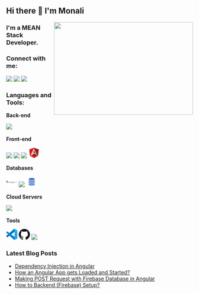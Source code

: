 ## Hi there 👋 I'm Monali

<img align="right" height="250" width="375" alt="" src="https://raw.githubusercontent.com/iampavangandhi/iampavangandhi/master/gifs/coder.gif" />

### I'm a MEAN Stack Developer.

### Connect with me: 

<p align="left">
<a target="_blank" href="https://www.linkedin.com/in/monali-sorathiya-24771712a"><img src="https://img.shields.io/badge/-LinkedIn-0077B5?style=for-the-badge&logo=Linkedin&logoColor=white"></img></a>
<a target="_blank" href="smonali711@gmail.com"><img src="https://img.shields.io/badge/-Gmail-D14836?style=for-the-badge&logo=Gmail&logoColor=white"></img></a>
<a target="_blank" href="https://medium.com/@monalisorathiya8"><img src="https://img.shields.io/badge/-Medium-12100E?style=for-the-badge&logo=Medium&logoColor=white"></img></a>
</p>

### Languages and Tools:

<p align="left">
  
 **Back-end**

<code><img height="30" src="https://raw.githubusercontent.com/dereknguyen269/dereknguyen269/master/images/nodejs.png"></code>

**Front-end**

<code><img height="30" src="https://raw.githubusercontent.com/dereknguyen269/dereknguyen269/master/images/html.png"></code>
<code><img height="30" src="https://raw.githubusercontent.com/dereknguyen269/dereknguyen269/master/images/css3.png"></code>
<code><img height="30" src="https://raw.githubusercontent.com/dereknguyen269/dereknguyen269/master/images/js.png"></code>
<code><img height="30" src="https://raw.githubusercontent.com/devicons/devicon/master/icons/angularjs/angularjs-original.svg"></code>

**Databases**

<code><img height="30" src="https://raw.githubusercontent.com/github/explore/80688e429a7d4ef2fca1e82350fe8e3517d3494d/topics/mongodb/mongodb.png"></code>
<code><img height="30" src="https://raw.githubusercontent.com/dereknguyen269/dereknguyen269/master/images/mysql.svg"></code>
<code><img height="30" src="https://raw.githubusercontent.com/github/explore/80688e429a7d4ef2fca1e82350fe8e3517d3494d/topics/sql/sql.png"></code>

**Cloud Servers**

<code><img height="30" src="https://raw.githubusercontent.com/dereknguyen269/dereknguyen269/master/images/aws.png"></code>

**Tools**

<code><img height="30" src="https://raw.githubusercontent.com/github/explore/80688e429a7d4ef2fca1e82350fe8e3517d3494d/topics/visual-studio-code/visual-studio-code.png"></code>
<code><img height="30" src="https://raw.githubusercontent.com/github/explore/78df643247d429f6cc873026c0622819ad797942/topics/github/github.png"></code>
<code><img height="30" src="https://raw.githubusercontent.com/dereknguyen269/dereknguyen269/master/images/atom.png"></code>

</p>

### Latest Blog Posts

- [Dependency Injection in Angular](https://medium.com/@monalisorathiya8/dependency-injection-in-angular-93172727bc82?source=friends_link&sk=38f04aca619864b96fd728bd22d28478)
- [How an Angular App gets Loaded and Started?](https://medium.com/@monalisorathiya8/how-an-angular-app-gets-loaded-and-started-828da150dbe9?source=friends_link&sk=8a6628c3069093cadb42ee97a9b8ba65)
- [Making POST Request with Firebase Database in Angular](https://medium.com/@monalisorathiya8/angular-sending-a-post-request-with-firebase-820f4046c89?source=friends_link&sk=fa2e0c291d9ba8b0e9a38a9089e29f00)
- [How to Backend (Firebase) Setup?](https://medium.com/@monalisorathiya8/how-to-backend-firebase-setup-1cfa4e54ec76?source=friends_link&sk=f5eb509c59ceceda5a9f4ca688b8ba9d)






